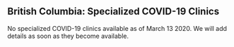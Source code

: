 ## British Columbia: Specialized COVID-19 Clinics

No specialized COVID-19 clinics available as of March 13 2020. We will add details as soon as they become available.
